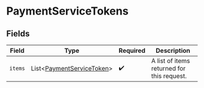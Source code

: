 # PaymentServiceTokens


## Fields

| Field                                                                        | Type                                                                         | Required                                                                     | Description                                                                  |
| ---------------------------------------------------------------------------- | ---------------------------------------------------------------------------- | ---------------------------------------------------------------------------- | ---------------------------------------------------------------------------- |
| `items`                                                                      | List\<[PaymentServiceToken](../../models/components/PaymentServiceToken.md)> | :heavy_check_mark:                                                           | A list of items returned for this request.                                   |